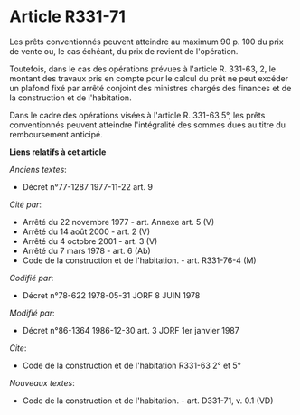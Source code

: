 # Article R331-71

Les prêts conventionnés peuvent atteindre au maximum 90 p. 100 du prix de vente ou, le cas échéant, du prix de revient de
l'opération.

Toutefois, dans le cas des opérations prévues à l'article R. 331-63, 2, le montant des travaux pris en compte pour le calcul
du prêt ne peut excéder un plafond fixé par arrêté conjoint des ministres chargés des finances et de la construction et de
l'habitation.

Dans le cadre des opérations visées à l'article R. 331-63 5°, les prêts conventionnés peuvent atteindre l'intégralité des
sommes dues au titre du remboursement anticipé.

**Liens relatifs à cet article**

_Anciens textes_:

  - Décret n°77-1287 1977-11-22 art. 9

_Cité par_:

  - Arrêté du 22 novembre 1977 - art. Annexe art. 5 (V)
  - Arrêté du 14 août 2000 - art. 2 (V)
  - Arrêté du 4 octobre 2001 - art. 3 (V)
  - Arrêté du 7 mars 1978 - art. 6 (Ab)
  - Code de la construction et de l'habitation. - art. R331-76-4 (M)

_Codifié par_:

  - Décret n°78-622 1978-05-31 JORF 8 JUIN 1978

_Modifié par_:

  - Décret n°86-1364 1986-12-30 art. 3 JORF 1er janvier 1987

_Cite_:

  - Code de la construction et de l'habitation R331-63 2° et 5°

_Nouveaux textes_:

  - Code de la construction et de l'habitation. - art. D331-71, v. 0.1 (VD)
